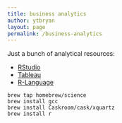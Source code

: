 ```yaml
---
title: business analytics
author: ytbryan
layout: page
permalink: /business-analytics
---
```


Just a bunch of analytical resources:

- [RStudio](https://www.rstudio.com)
- [Tableau](https://www.tableau.com)
- [R-Language](https://www.r-project.org)

```
brew tap homebrew/science
brew install gcc
brew install Caskroom/cask/xquartz
brew install r
```
